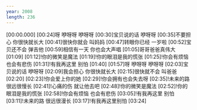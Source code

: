 ```yaml
---
year: 2008
length: 236
---
```

[00:00.000]
[00:24]呀 咿呀呀 咿呀呀
[00:30]宝贝说的话 咿呀呀
[00:35]不要担心 你很快就长大
[00:41]很快你就会 叫妈妈
[00:47]转眼你已经 一岁啦
[00:52]宝贝还不会 弹吉他
[00:59]相信有一天 你也会大声唱
[01:05]哥哥爸爸真伟大
[01:09]
[01:12]!你的微笑是魔法
[01:19]!你的眼泪是我的慌张
[01:25]!你会有烦恼 也会有悲伤
[01:31]!有我再这里 别怕
[01:40]
[01:57]呀 咿呀呀 咿呀呀
[02:03]宝贝说的话 咿呀呀
[02:09]我会担心 你很快就长大
[02:15]很快就不会 叫爸爸
[02:20]
[02:23]!你会爱上你的她
[02:29]!你会拥有也会失去呀
[02:35]!未来的路 很远很慢长
[02:41]!心痛的伤 就让他去吧
[02:48]!你的微笑是魔法
[02:52]!你的眼泪是我的慌张
[02:58]!你会有烦恼 也会有悲伤
[03:05]!有我再这里 别怕
[03:11]!未来的路 很远很漫长
[03:17]!有我再这里别怕
[03:24]
